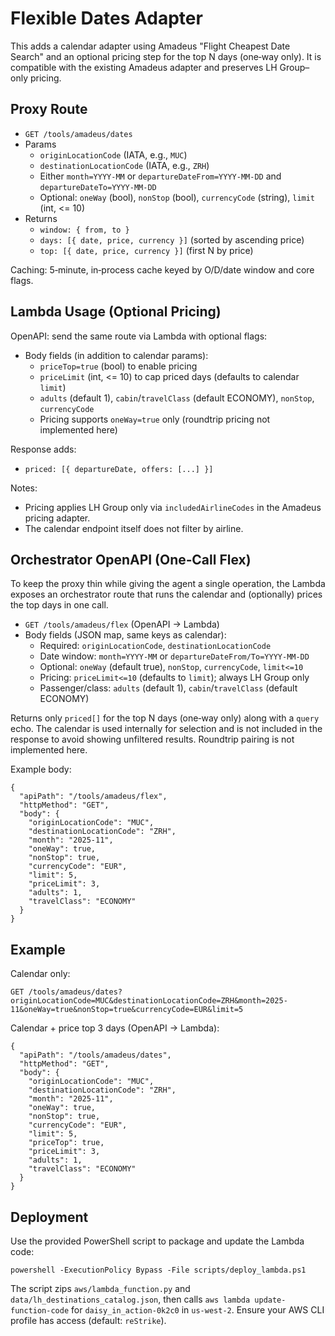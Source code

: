 # Flexible Dates Adapter

This adds a calendar adapter using Amadeus "Flight Cheapest Date Search" and an optional pricing step for the top N days (one‑way only). It is compatible with the existing Amadeus adapter and preserves LH Group–only pricing.

## Proxy Route

- `GET /tools/amadeus/dates`
- Params
  - `originLocationCode` (IATA, e.g., `MUC`)
  - `destinationLocationCode` (IATA, e.g., `ZRH`)
  - Either `month=YYYY-MM` or `departureDateFrom=YYYY-MM-DD` and `departureDateTo=YYYY-MM-DD`
  - Optional: `oneWay` (bool), `nonStop` (bool), `currencyCode` (string), `limit` (int, <= 10)
- Returns
  - `window: { from, to }`
  - `days: [{ date, price, currency }]` (sorted by ascending price)
  - `top: [{ date, price, currency }]` (first N by price)

Caching: 5‑minute, in‑process cache keyed by O/D/date window and core flags.

## Lambda Usage (Optional Pricing)

OpenAPI: send the same route via Lambda with optional flags:

- Body fields (in addition to calendar params):
  - `priceTop=true` (bool) to enable pricing
  - `priceLimit` (int, <= 10) to cap priced days (defaults to calendar `limit`)
  - `adults` (default 1), `cabin`/`travelClass` (default ECONOMY), `nonStop`, `currencyCode`
  - Pricing supports `oneWay=true` only (roundtrip pricing not implemented here)

Response adds:

- `priced: [{ departureDate, offers: [...] }]`

Notes:

- Pricing applies LH Group only via `includedAirlineCodes` in the Amadeus pricing adapter.
- The calendar endpoint itself does not filter by airline.

## Orchestrator OpenAPI (One‑Call Flex)

To keep the proxy thin while giving the agent a single operation, the Lambda exposes an orchestrator route that runs the calendar and (optionally) prices the top days in one call.

- `GET /tools/amadeus/flex` (OpenAPI → Lambda)
- Body fields (JSON map, same keys as calendar):
  - Required: `originLocationCode`, `destinationLocationCode`
  - Date window: `month=YYYY-MM` or `departureDateFrom/To=YYYY-MM-DD`
  - Optional: `oneWay` (default true), `nonStop`, `currencyCode`, `limit<=10`
  - Pricing: `priceLimit<=10` (defaults to `limit`); always LH Group only
  - Passenger/class: `adults` (default 1), `cabin`/`travelClass` (default ECONOMY)

Returns only `priced[]` for the top N days (one‑way only) along with a `query` echo. The calendar is used internally for selection and is not included in the response to avoid showing unfiltered results. Roundtrip pairing is not implemented here.

Example body:

```
{
  "apiPath": "/tools/amadeus/flex",
  "httpMethod": "GET",
  "body": {
    "originLocationCode": "MUC",
    "destinationLocationCode": "ZRH",
    "month": "2025-11",
    "oneWay": true,
    "nonStop": true,
    "currencyCode": "EUR",
    "limit": 5,
    "priceLimit": 3,
    "adults": 1,
    "travelClass": "ECONOMY"
  }
}
```

## Example

Calendar only:

```
GET /tools/amadeus/dates?originLocationCode=MUC&destinationLocationCode=ZRH&month=2025-11&oneWay=true&nonStop=true&currencyCode=EUR&limit=5
```

Calendar + price top 3 days (OpenAPI → Lambda):

```
{
  "apiPath": "/tools/amadeus/dates",
  "httpMethod": "GET",
  "body": {
    "originLocationCode": "MUC",
    "destinationLocationCode": "ZRH",
    "month": "2025-11",
    "oneWay": true,
    "nonStop": true,
    "currencyCode": "EUR",
    "limit": 5,
    "priceTop": true,
    "priceLimit": 3,
    "adults": 1,
    "travelClass": "ECONOMY"
  }
}
```

## Deployment

Use the provided PowerShell script to package and update the Lambda code:

```
powershell -ExecutionPolicy Bypass -File scripts/deploy_lambda.ps1
```

The script zips `aws/lambda_function.py` and `data/lh_destinations_catalog.json`, then calls `aws lambda update-function-code` for `daisy_in_action-0k2c0` in `us-west-2`. Ensure your AWS CLI profile has access (default: `reStrike`).
